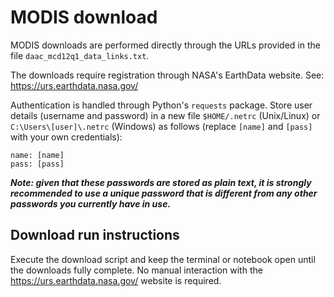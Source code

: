 ﻿# MODIS download 
MODIS downloads are performed directly through the URLs provided in the file `daac_mcd12q1_data_links.txt`.

The downloads require registration through NASA's EarthData website. See: https://urs.earthdata.nasa.gov/

Authentication is handled through Python's `requests` package. Store  user details (username and password) in a new file `$HOME/.netrc` (Unix/Linux) or `C:\Users\[user]\.netrc` (Windows) as follows (replace `[name]` and `[pass]` with your own credentials):

```
name: [name]
pass: [pass]

```

**_Note: given that these passwords are stored as plain text, it is strongly recommended to use a unique password that is different from any other passwords you currently have in use._**

## Download run instructions
Execute the download script and keep the terminal or notebook open until the downloads fully complete. No manual interaction with the https://urs.earthdata.nasa.gov/ website is required.